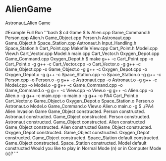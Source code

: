 # AlienGame
Astronaut_Alien Game 

#Example Full Run
'''bash
$ cd Game
$ ls
Alien.cpp		Game_Command.h		Person.cpp
Alien.h			Game_Object.cpp		Person.h
Astronaut.cpp		Game_Object.h		Space_Station.cpp
Astronaut.h		Input_Handling.h	Space_Station.h
Cart_Point.cpp		Makefile		View.cpp
Cart_Point.h		Model.cpp		View.h
Cart_Vector.cpp		Model.h			main.cpp
Cart_Vector.h		Oxygen_Depot.cpp
Game_Command.cpp	Oxygen_Depot.h
$ make
g++ -c Cart_Point.cpp -o Cart_Point.o -g
g++ -c Cart_Vector.cpp -o Cart_Vector.o -g
g++ -c Game_Object.cpp -o Game_Object.o -g
g++ -c Oxygen_Depot.cpp -o Oxygen_Depot.o -g
g++ -c Space_Station.cpp -o Space_Station.o -g
g++ -c Person.cpp -o Person.o -g
g++ -c Astronaut.cpp -o Astronaut.o -g
g++ -c Model.cpp -o Model.o -g
g++ -c Game_Command.cpp -o Game_Command.o -g
g++ -c View.cpp -o View.o -g
g++ -c Alien.cpp -o Alien.o -g
g++ -c main.cpp -o main.o -g
g++ -o PA4 Cart_Point.o Cart_Vector.o Game_Object.o Oxygen_Depot.o Space_Station.o Person.o Astronaut.o Model.o Game_Command.o View.o Alien.o main.o -g
$ ./PA4
Alien Invasion Game
Game_Object constructed.
Person constructed.
Astronaut constructed.
Game_Object constructed.
Person constructed.
Astronaut constructed.
Game_Object constructed.
Alien constructed
Game_Object constructed.
Alien constructed
Game_Object constructed.
Oxygen_Depot constructed.
Game_Object constructed.
Oxygen_Depot constructed.
Game_Object constructed.
Space_Station default constructed.
Game_Object constructed.
Space_Station constructed.
Model default constructed
Would you like to play in Normal Mode (n) or in Computer Mode (c)?
'''
